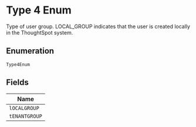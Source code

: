 
# Type 4 Enum

Type of user group. LOCAL_GROUP indicates that the user is created locally in the ThoughtSpot system.

## Enumeration

`Type4Enum`

## Fields

| Name |
|  --- |
| `lOCALGROUP` |
| `tENANTGROUP` |


